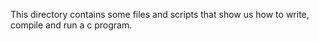 This directory contains some files and scripts that show us how to write, compile and run a c program.    
